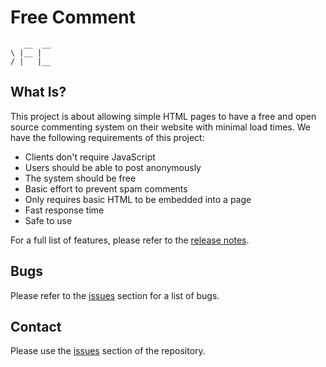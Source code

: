 # Free Comment

       __  __
    \ |__ |  
    / |   |__

## What Is?

This project is about allowing simple HTML pages to have a free and open source
commenting system on their website with minimal load times. We have the
following requirements of this project:

  * Clients don't require JavaScript
  * Users should be able to post anonymously
  * The system should be free
  * Basic effort to prevent spam comments
  * Only requires basic HTML to be embedded into a page
  * Fast response time
  * Safe to use

For a full list of features, please refer to the
[release notes](release-notes.md).

## Bugs

Please refer to the
[issues](https://github.com/danielbarry/free-comment/issues) section for a list
of bugs.

## Contact

Please use the [issues](https://github.com/danielbarry/free-comment/issues)
section of the repository.
